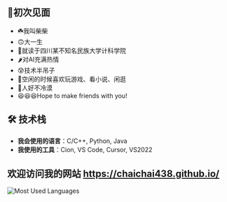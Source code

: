 ## 🌟初次见面
- ☘️我叫柴柴
- 🙃大一生
- 🍃就读于四川某不知名民族大学计科学院
- 🌶️对AI充满热情
- 😰技术半吊子
- 🎯空闲的时候喜欢玩游戏、看小说、闲逛
- 🌹人好不冷漠
- 😆😆😆Hope to make friends with you!

## 🛠 技术栈
- **我会使用的语言**：C/C++, Python, Java
- **我使用的工具**：Cion, VS Code, Cursor, VS2022

## 欢迎访问我的网站 https://chaichai438.github.io/

![Most Used Languages](https://github-readme-stats.vercel.app/api/top-langs/?username=your-username&layout=compact&theme=radical)
